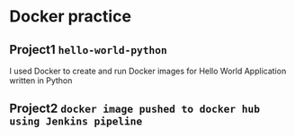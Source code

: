 # Docker practice

## Project1 `hello-world-python`
I used Docker to create and run Docker images for Hello World Application written in Python

## Project2 `docker image pushed to docker hub using Jenkins pipeline`

